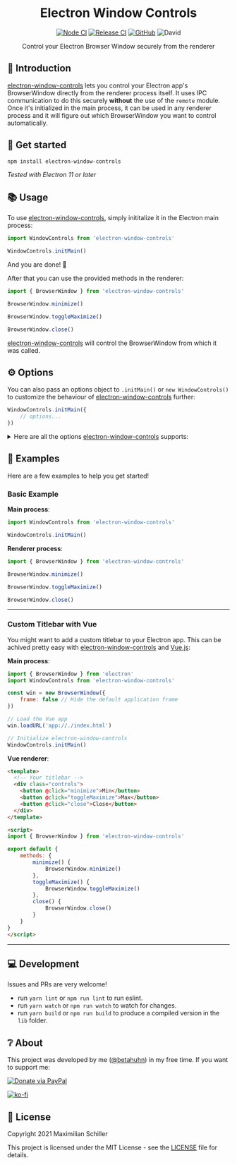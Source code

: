 <div align="center">
  
# Electron Window Controls

[![Node CI](https://github.com/BetaHuhn/electron-window-controls/workflows/Node%20CI/badge.svg)](https://github.com/BetaHuhn/electron-window-controls/actions?query=workflow%3A%22Node+CI%22) [![Release CI](https://github.com/BetaHuhn/electron-window-controls/workflows/Release%20CI/badge.svg)](https://github.com/BetaHuhn/electron-window-controls/actions?query=workflow%3A%22Release+CI%22) [![GitHub](https://img.shields.io/github/license/mashape/apistatus.svg)](https://github.com/BetaHuhn/electron-window-controls/blob/master/LICENSE) ![David](https://img.shields.io/david/betahuhn/electron-window-controls)

Control your Electron Browser Window securely from the renderer

</div>

## 👋 Introduction

[electron-window-controls](https://github.com/BetaHuhn/electron-window-controls) lets you control your Electron app's BrowserWindow directly from the renderer process itself. It uses IPC communication to do this securely **without** the use of the `remote` module. Once it's initialized in the main process, it can be used in any renderer process and it will figure out which BrowserWindow you want to control automatically.

## 🚀 Get started

```shell
npm install electron-window-controls
```

*Tested with Electron 11 or later*

## 📚 Usage

To use [electron-window-controls](https://github.com/BetaHuhn/electron-window-controls), simply inititalize it in the Electron main process:

```js
import WindowControls from 'electron-window-controls'

WindowControls.initMain()
```

And you are done! 🎉

After that you can use the provided methods in the renderer:

```js
import { BrowserWindow } from 'electron-window-controls'

BrowserWindow.minimize()

BrowserWindow.toggleMaximize()

BrowserWindow.close()
```

[electron-window-controls](https://github.com/BetaHuhn/electron-window-controls) will control the BrowserWindow from which it was called.

## ⚙️ Options

You can also pass an options object to `.initMain()` or `new WindowControls()` to customize the behaviour of [electron-window-controls](https://github.com/BetaHuhn/electron-window-controls) further:

```js
WindowControls.initMain({
	// options...
})
```
<details><summary>Here are all the options <a href="https://github.com/BetaHuhn/electron-window-controls">electron-window-controls</a> supports:</summary>
<br>

| Name | Type | Description | Default |
| ------------- | ------------- | ------------- | ------------- |
| `isMaximized` | `boolean` | The initial window state | `false` |

</details>

## 📖 Examples

Here are a few examples to help you get started!

### Basic Example

**Main process**:

```js
import WindowControls from 'electron-window-controls'

WindowControls.initMain()
```

**Renderer process**:

```js
import { BrowserWindow } from 'electron-window-controls'

BrowserWindow.minimize()

BrowserWindow.toggleMaximize()

BrowserWindow.close()
```

---

### Custom Titlebar with Vue

You might want to add a custom titlebar to your Electron app. This can be achived pretty easy with [electron-window-controls](https://github.com/BetaHuhn/electron-window-controls) and [Vue.js]():

**Main process**:

```js
import { BrowserWindow } from 'electron'
import WindowControls from 'electron-window-controls'

const win = new BrowserWindow({
	frame: false // Hide the default application frame
})

// Load the Vue app
win.loadURL('app://./index.html')

// Initialize electron-window-controls
WindowControls.initMain()
```

**Vue renderer**:

```html
<template>
  <!-- Your titlebar -->
  <div class="controls">
	<button @click="minimize">Min</button>
	<button @click="toggleMaximize">Max</button>
	<button @click="close">Close</button>
  </div>
</template>

<script>
import { BrowserWindow } from 'electron-window-controls'

export default {
	methods: {
		minimize() {
			BrowserWindow.minimize()
		},
		toggleMaximize() {
			BrowserWindow.toggleMaximize()
		},
		close() {
			BrowserWindow.close()
		}
	}
}
</script>
```

---

## 💻 Development

Issues and PRs are very welcome!

- run `yarn lint` or `npm run lint` to run eslint.
- run `yarn watch` or `npm run watch` to watch for changes.
- run `yarn build` or `npm run build` to produce a compiled version in the `lib` folder.

## ❔ About

This project was developed by me ([@betahuhn](https://github.com/BetaHuhn)) in my free time. If you want to support me:

[![Donate via PayPal](https://img.shields.io/badge/paypal-donate-009cde.svg)](https://www.paypal.com/cgi-bin/webscr?cmd=_s-xclick&hosted_button_id=394RTSBEEEFEE)

[![ko-fi](https://ko-fi.com/img/githubbutton_sm.svg)](https://ko-fi.com/F1F81S2RK)

## 📄 License

Copyright 2021 Maximilian Schiller

This project is licensed under the MIT License - see the [LICENSE](LICENSE) file for details.
